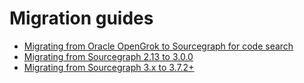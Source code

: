 # Migration guides

- [Migrating from Oracle OpenGrok to Sourcegraph for code search](opengrok.md)
- [Migrating from Sourcegraph 2.13 to 3.0.0](3_0.md)
- [Migrating from Sourcegraph 3.x to 3.7.2+](3_7.md)
